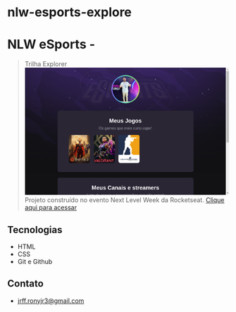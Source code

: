 # nlw-esports-explore
#  NLW eSports -
> Trilha Explorer
![preview](./github/_home_rony_Documentos_Estudos_nlw-esports-explore_index.html%20(1).png)
Projeto construído no evento Next Level Week da Rocketseat.
[ Clique aqui para acessar ](https://github.com/Ronildofonseca/nlw-esports-explore )
##  Tecnologias
- HTML
- CSS
- Git e Github

##  Contato

- jrff.ronyjr3@gmail.com
